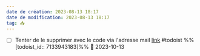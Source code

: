 ```yaml
---
date de création: 2023-08-13 18:17
date de modification: 2023-08-13 18:17
tag: 📥
---
```

- [ ] Tenter de le supprimer avec le code via l'adresse mail [link](https://todoist.com/showTask?id=7133943183) #todoist %%[todoist_id:: 7133943183]%% 📅 2023-10-13